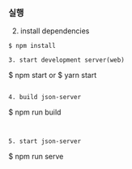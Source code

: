 ### 실행

2. install dependencies

```
$ npm install

3. start development server(web)
```

$ npm start
or
$ yarn start

```

4. build json-server

```

$ npm run build

```


5. start json-server

```

$ npm run serve

```

```
